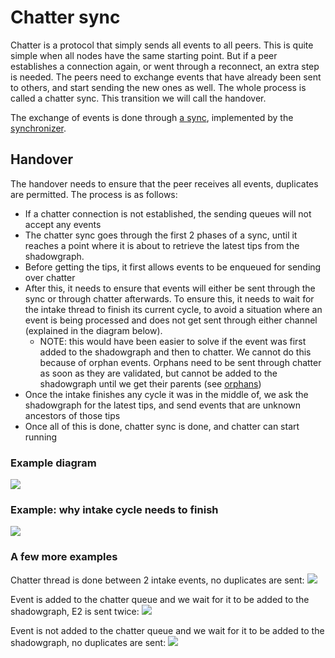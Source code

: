 # Chatter sync

Chatter is a protocol that simply sends all events to all peers. This is quite simple when all nodes have the same
starting point. But if a peer establishes a connection again, or went through a reconnect, an extra step is needed. The
peers need to exchange events that have already been sent to others, and start sending the new ones as well. The whole
process is called a chatter sync. This transition we will call the handover.

The exchange of events is done through [a sync](../syncing/sync-protocol.md), implemented by
the [synchronizer](../shadowgraph-synchronizer.md).

## Handover

The handover needs to ensure that the peer receives all events, duplicates are permitted. The process is as follows:

- If a chatter connection is not established, the sending queues will not accept any events
- The chatter sync goes through the first 2 phases of a sync, until it reaches a point where it is about to retrieve the
  latest tips from the shadowgraph.
- Before getting the tips, it first allows events to be enqueued for sending over chatter
- After this, it needs to ensure that events will either be sent through the sync or through chatter afterwards. To
  ensure this, it needs to wait for the intake thread to finish its current cycle, to avoid a situation where an event
  is being processed and does not get sent through either channel (explained in the diagram below).
    - NOTE: this would have been easier to solve if the event was first added to the shadowgraph and then to chatter. We
      cannot do this because of orphan events. Orphans need to be sent through chatter as soon as they are validated,
      but cannot be added to the shadowgraph until we get their parents (see [orphans](orphan-buffer.md))
- Once the intake finishes any cycle it was in the middle of, we ask the shadowgraph for the latest tips, and send
  events that are unknown ancestors of those tips
- Once all of this is done, chatter sync is done, and chatter can start running

### Example diagram

[![](https://mermaid.ink/img/pako:eNqNVEtvozAQ_isjn1opK22TG9pGqlIUcUmRQNoLF9eeBKvFpvbQh6r-9x2HkCUtasoJ8OfvNeB3oZxGkYiATx1ahbdG7rxsKluR7MjZrrlHz08W-JKKnIcMZIDMknxAoNqj1BHdSk9GmVZagmIdIUUttXthtrbut48hqyJCVrUkQg8tov9z75fsocPPbFk5FvRSPewdUe8mL8dE037yNGJy7JNUtHGE4J4ZvyoSKGuEvTCYAJs75lMKWzJ2B_iMlsLplqxMBjNDaRCI1QJcw-9TbM7YwVp4swqMhda7nccQeivZr-WyZ1QeG1ZjyMANF9dXlz3oNRodmNIruLCOQGqN-nJgKdYJ3GjNq9O8kVA7iwPrefH5pPj8s3heMk2E3Ox7myztS8_WvUz2vCeLnv5KQ7DlAY8skYOtsSbUI3Oj4POzwQ-bokb-f4xx8agd2dY4pIiSAa0-LudpAgW_CNzz7CD5zbxv7zZphPyg7cUx0Endiy8xF2dj9lTfWIuf68nofpZ4IWaiQd9Io_nIeI9_dSWoZv1KJHyrcSu7R6pEZT8Y2rVaEqba8H8qkq18DDgT8VQpuBqRkO9wAB2OnQPq4x_44o-w)](https://mermaid-js.github.io/mermaid-live-editor/edit/#pako:eNqNVEtvozAQ_isjn1opK22TG9pGqlIUcUmRQNoLF9eeBKvFpvbQh6r-9x2HkCUtasoJ8OfvNeB3oZxGkYiATx1ahbdG7rxsKluR7MjZrrlHz08W-JKKnIcMZIDMknxAoNqj1BHdSk9GmVZagmIdIUUttXthtrbut48hqyJCVrUkQg8tov9z75fsocPPbFk5FvRSPewdUe8mL8dE037yNGJy7JNUtHGE4J4ZvyoSKGuEvTCYAJs75lMKWzJ2B_iMlsLplqxMBjNDaRCI1QJcw-9TbM7YwVp4swqMhda7nccQeivZr-WyZ1QeG1ZjyMANF9dXlz3oNRodmNIruLCOQGqN-nJgKdYJ3GjNq9O8kVA7iwPrefH5pPj8s3heMk2E3Ox7myztS8_WvUz2vCeLnv5KQ7DlAY8skYOtsSbUI3Oj4POzwQ-bokb-f4xx8agd2dY4pIiSAa0-LudpAgW_CNzz7CD5zbxv7zZphPyg7cUx0Endiy8xF2dj9lTfWIuf68nofpZ4IWaiQd9Io_nIeI9_dSWoZv1KJHyrcSu7R6pEZT8Y2rVaEqba8H8qkq18DDgT8VQpuBqRkO9wAB2OnQPq4x_44o-w)

### Example: why intake cycle needs to finish

[![](https://mermaid.ink/img/pako:eNptkT9vwjAQxb_KyVMrwdB2syokRCPEUkUKo5fDPohVYqf2GVohvnvtBCgDnvzn9-49352E9oaEFJG-EzlNHxZ3ATvlFGNi71K3oZBPDvJCzT7ACjDCyjF-EXAbCE2hewxste3RMTTLgjQtGn_M1fp2lN8ji6YgixaZKUBPFN43YZYzJCpu2X3wqtf32GO3uipMTWNOxavpz6KRN1H1Ck_OM6AxZJ4LUK-ns1lB5lpTz0AHchxvL81SwpKu18AeIjkzVh5f58bksqPbIKmrf7_46_SgiADVy2OEc_w4QNbtYBt8B9UbeHfEYIYgn54J_IFKB2T5go3gqJyziMVEdBQ6tCZP7lSaqwS31JESMm8NbTHtWQnlzhlNvUGmytjcUCG3uI80EWW4TU4qJIdEV-gy_Qt1_gP8Prxm)](https://mermaid-js.github.io/mermaid-live-editor/edit/#pako:eNptkT9vwjAQxb_KyVMrwdB2syokRCPEUkUKo5fDPohVYqf2GVohvnvtBCgDnvzn9-49352E9oaEFJG-EzlNHxZ3ATvlFGNi71K3oZBPDvJCzT7ACjDCyjF-EXAbCE2hewxste3RMTTLgjQtGn_M1fp2lN8ji6YgixaZKUBPFN43YZYzJCpu2X3wqtf32GO3uipMTWNOxavpz6KRN1H1Ck_OM6AxZJ4LUK-ns1lB5lpTz0AHchxvL81SwpKu18AeIjkzVh5f58bksqPbIKmrf7_46_SgiADVy2OEc_w4QNbtYBt8B9UbeHfEYIYgn54J_IFKB2T5go3gqJyziMVEdBQ6tCZP7lSaqwS31JESMm8NbTHtWQnlzhlNvUGmytjcUCG3uI80EWW4TU4qJIdEV-gy_Qt1_gP8Prxm)

### A few more examples

Chatter thread is done between 2 intake events, no duplicates are sent:
[![](https://mermaid.ink/img/pako:eNptkk1rg0AQhv_KsKcE0kNylCZQUgneBIVevEx2x7okrnYdW0rIf-9s_EBKPCnz-M4zu3NTujGkItXRV09O07vFT4914QrGnhvX12fy8uVAHtTceEgAO0gc44WAK09oAt2iZ6tti44hOwUkq9A0P5LWVsPvS-SYBeRYITN5aIn869kfxKGn_2lJvmzoUV8eRjzYpPky6LlPGgcmpWGSgtP85XA4ZhG8aU0tA32T426uJHkEH2gZSsm3Q185H-AGSutsV8Fqv10HPAl4KvhoZxpHc0waR7NX9-u0ZDjTAcTbwSIZWyVOe6rFYNlrtd-tJyiYTkHxDlZoDJm5mp1kDmOk8jw0pAWvKfKp3sMs3qmNqsnXaI2sxC3cWqG4kpxCRfJqqMT-yoUq3F3QvjXIFBsr96CiEq8dbVTYmkymVRH7niZoXKuRuv8BmIbYXg)](https://mermaid-js.github.io/mermaid-live-editor/edit/#pako:eNptkk1rg0AQhv_KsKcE0kNylCZQUgneBIVevEx2x7okrnYdW0rIf-9s_EBKPCnz-M4zu3NTujGkItXRV09O07vFT4914QrGnhvX12fy8uVAHtTceEgAO0gc44WAK09oAt2iZ6tti44hOwUkq9A0P5LWVsPvS-SYBeRYITN5aIn869kfxKGn_2lJvmzoUV8eRjzYpPky6LlPGgcmpWGSgtP85XA4ZhG8aU0tA32T426uJHkEH2gZSsm3Q185H-AGSutsV8Fqv10HPAl4KvhoZxpHc0waR7NX9-u0ZDjTAcTbwSIZWyVOe6rFYNlrtd-tJyiYTkHxDlZoDJm5mp1kDmOk8jw0pAWvKfKp3sMs3qmNqsnXaI2sxC3cWqG4kpxCRfJqqMT-yoUq3F3QvjXIFBsr96CiEq8dbVTYmkymVRH7niZoXKuRuv8BmIbYXg)

Event is added to the chatter queue and we wait for it to be added to the shadowgraph, E2 is sent twice:
[![](https://mermaid.ink/img/pako:eNptksFqg0AQhl9l2FMK6aE5ShsoqQRvgkIvXia7Y10SV7OOLSXk3TurxkobT7rz-f-f7l6UbgypSHV07slperP44bEuXMHYc-P6-kBenhzIhZobDwlgB4ljPBJw5QlNoFv0bLVt0TFk-4BkFZrmS9Laanx9ieyygOwqZCYPLZF_PvitOPT0Ny3Jl4Ue9XEw4tEmzZdB933SODApjV9ScJo_bre7LIJXralloE9y3I2zREZJHkmf9lTLOtixWf4QrF42D3NAoN7RMpSisYC4gdI621Uznkx1N8t4Ays0hsw8zfYiY4xM7juEXNM4ukUGKDikAzVUh_Hslsa_bd230xLgTAcQP62njv_YQMQbtVY1-RqtkWNxCTtXKK5Eo1CR3BoqsT9xoQp3FbRvDTLFxspeqKjEU0drFU5OJq0qYt_TDZqO1kRdfwBQR9ki)](https://mermaid-js.github.io/mermaid-live-editor/edit/#pako:eNptksFqg0AQhl9l2FMK6aE5ShsoqQRvgkIvXia7Y10SV7OOLSXk3TurxkobT7rz-f-f7l6UbgypSHV07slperP44bEuXMHYc-P6-kBenhzIhZobDwlgB4ljPBJw5QlNoFv0bLVt0TFk-4BkFZrmS9Laanx9ieyygOwqZCYPLZF_PvitOPT0Ny3Jl4Ue9XEw4tEmzZdB933SODApjV9ScJo_bre7LIJXralloE9y3I2zREZJHkmf9lTLOtixWf4QrF42D3NAoN7RMpSisYC4gdI621Uznkx1N8t4Ays0hsw8zfYiY4xM7juEXNM4ukUGKDikAzVUh_Hslsa_bd230xLgTAcQP62njv_YQMQbtVY1-RqtkWNxCTtXKK5Eo1CR3BoqsT9xoQp3FbRvDTLFxspeqKjEU0drFU5OJq0qYt_TDZqO1kRdfwBQR9ki)

Event is not added to the chatter queue and we wait for it to be added to the shadowgraph, no duplicates are sent:
[![](https://mermaid.ink/img/pako:eNptkk1rg0AQhv_KsKcU0kNzlFYIqQQPBUGhFy-T3bEuiatdx34Q8t87q0kqbTwp-8zzvuvuUenWkIpUT-8DOU3PFt88NqUrGQdu3dDsyMuXA3lQc-shBewhdYx7Aq49oQl0h56tth06hnwbkLxG036Kraun8TmyyQOyqZGZPHRE_nHnY-kw0F9bWswDPer92IinNlkxF93ukyWByWjaScnpfRynRSRO7akhIexkl78Ai6fV3QR9bfLoak5WsHAtAxpDZgSyQjQBWWtNHQN9iKm_roSAV7QMlbSc-bmFyjrb17OkOM634jFGYm4XDJOmdXQZClBIyUZqlIfla3qW_Fbvv50WgTM9QPKwPGf8x0ZC9lhb9wbr4kUtVUO-QWvkghzDGZaKa-lTqkheDVU4HLhUpTsJOnQGmRJj5VRUVOGhp6UKdyiXeBWxH-gCnS_ZmTr9ADQg3Uc)](https://mermaid-js.github.io/mermaid-live-editor/edit/#pako:eNptkk1rg0AQhv_KsKcU0kNzlFYIqQQPBUGhFy-T3bEuiatdx34Q8t87q0kqbTwp-8zzvuvuUenWkIpUT-8DOU3PFt88NqUrGQdu3dDsyMuXA3lQc-shBewhdYx7Aq49oQl0h56tth06hnwbkLxG036Kraun8TmyyQOyqZGZPHRE_nHnY-kw0F9bWswDPer92IinNlkxF93ukyWByWjaScnpfRynRSRO7akhIexkl78Ai6fV3QR9bfLoak5WsHAtAxpDZgSyQjQBWWtNHQN9iKm_roSAV7QMlbSc-bmFyjrb17OkOM634jFGYm4XDJOmdXQZClBIyUZqlIfla3qW_Fbvv50WgTM9QPKwPGf8x0ZC9lhb9wbr4kUtVUO-QWvkghzDGZaKa-lTqkheDVU4HLhUpTsJOnQGmRJj5VRUVOGhp6UKdyiXeBWxH-gCnS_ZmTr9ADQg3Uc)